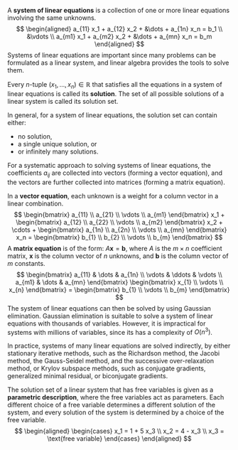 A **system of linear equations** is a collection of one or more linear equations involving the same unknowns.
$$
\begin{aligned}
a_{11} x_1 + a_{12} x_2 + &\dots + a_{1n} x_n = b_1 \\
&\vdots \\
a_{m1} x_1 + a_{m2} x_2 + &\dots + a_{mn} x_n = b_m
\end{aligned}
$$
Systems of linear equations are important since many problems can be formulated as a linear system, and linear algebra provides the tools to solve them.

Every $n$-tuple $(x_1,\dots,x_n) \in \mathbb{R}$ that satisfies all the equations in a system of linear equations is called its **solution**. The set of all possible solutions of a linear system is called its solution set.

In general, for a system of linear equations, the solution set can contain either:
- no solution,
- a single unique solution, or
- or infinitely many solutions.

For a systematic approach to solving systems of linear equations, the coefficients $a_{ij}$ are collected into vectors (forming a vector equation), and the vectors are further collected into matrices (forming a matrix equation).

In a **vector equation**, each unknown is a weight for a column vector in a linear combination.
$$
\begin{bmatrix}
a_{11} \\
a_{21} \\
\vdots \\
a_{m1}
\end{bmatrix}
x_1 +
\begin{bmatrix}
a_{12} \\
a_{22} \\
\vdots \\
a_{m2}
\end{bmatrix}
x_2 + \cdots +
\begin{bmatrix}
a_{1n} \\
a_{2n} \\
\vdots \\
a_{mn}
\end{bmatrix}
x_n =
\begin{bmatrix}
b_{1} \\
b_{2} \\
\vdots \\
b_{m}
\end{bmatrix}
$$
A **matrix equation** is of the form: $A \mathbf{x} = \mathbf{b}$, where $A$ is the $m \times n$ coefficient matrix, $\mathbf{x}$ is the column vector of $n$ unknowns, and $\mathbf{b}$ is the column vector of $m$ constants.
$$
\begin{bmatrix}
a_{11} & \dots & a_{1n} \\
\vdots & \ddots & \vdots \\
a_{m1} & \dots & a_{mn}
\end{bmatrix}
\begin{bmatrix}
x_{1} \\
\vdots \\
x_{n}
\end{bmatrix}
= \begin{bmatrix}
b_{1} \\
\vdots \\
b_{m}
\end{bmatrix}
$$
The system of linear equations can then be solved by using Gaussian elimination. Gaussian elimination is suitable to solve a system of linear equations with thousands of variables. However, it is impractical for systems with millions of variables, since its has a complexity of $O(n^3)$.

In practice, systems of many linear equations are solved indirectly, by either stationary iterative methods, such as the Richardson method, the Jacobi method, the Gauss-Seidel method, and the successive over-relaxation method, or Krylov subspace methods, such as conjugate gradients, generalized minimal residual, or biconjugate gradients.

The solution set of a linear system that has free variables is given as a **parametric description**, where the free variables act as parameters. Each different choice of a free variable determines a different solution of the system, and every solution of the system is determined by a choice of the free variable.
$$
\begin{aligned}
\begin{cases}
x_1 = 1 + 5 x_3 \\
x_2 = 4 - x_3 \\
x_3 = \text{free variable}
\end{cases}
\end{aligned}
$$
